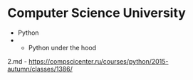 # Computer Science University

- Python
- - Python under the hood 
    
 2.md - https://compscicenter.ru/courses/python/2015-autumn/classes/1386/

